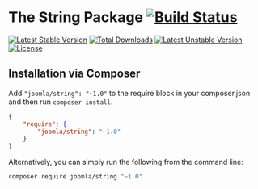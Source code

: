 # The String Package [![Build Status](https://ci.joomla.org/api/badges/joomla-framework/string/status.svg)](https://ci.joomla.org/joomla-framework/string)

[![Latest Stable Version](https://poser.pugx.org/joomla/string/v/stable)](https://packagist.org/packages/joomla/string)
[![Total Downloads](https://poser.pugx.org/joomla/string/downloads)](https://packagist.org/packages/joomla/string)
[![Latest Unstable Version](https://poser.pugx.org/joomla/string/v/unstable)](https://packagist.org/packages/joomla/string)
[![License](https://poser.pugx.org/joomla/string/license)](https://packagist.org/packages/joomla/string)

## Installation via Composer

Add `"joomla/string": "~1.0"` to the require block in your composer.json and then run `composer install`.

```json
{
	"require": {
		"joomla/string": "~1.0"
	}
}
```

Alternatively, you can simply run the following from the command line:

```sh
composer require joomla/string "~1.0"
```
